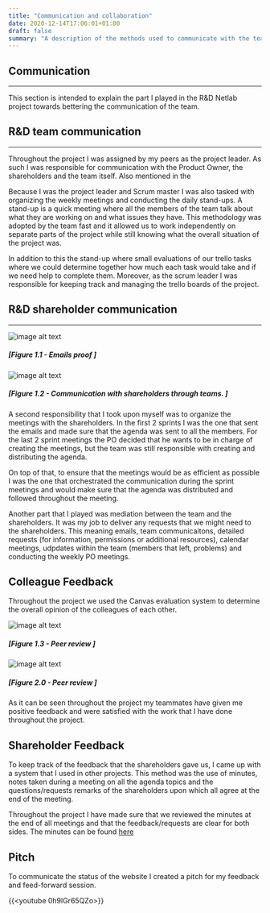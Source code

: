 ```yaml
---
title: "Communication and collaboration"
date: 2020-12-14T17:06:01+01:00
draft: false
summary: "A description of the methods used to communicate with the team and with the shareholders"
---
```


## Communication
------------
This section is intended to explain the part I played in the R&D Netlab project towards bettering the communication of the team.

## R&D team communication
----------------
Throughout the project I was assigned by my peers as the project leader. As such I was responsible for communication with the Product Owner, the shareholders and the team itself. Also mentioned in the 

Because I was the project leader and Scrum master I was also tasked with organizing the weekly meetings and conducting the daily stand-ups. A stand-up is a quick meeting where all the members of the team talk about what they are working on and what issues they have. This methodology was adopted by the team fast and it allowed us to work independently on separate parts of the project while still knowing what the overall situation of the project was.

In addition to this the stand-up where small evaluations of our trello tasks where we could determine together how much each task would take and if we need help to complete them. Moreover, as the scrum leader I was responsible for keeping track and managing the trello boards of the project.

## R&D shareholder communication
---------------------

![image alt text](/Seclab-Project/Email.png)
##### [Figure 1.1 - Emails proof ] 
![image alt text](/Seclab-Project/TeamCommunication.png)
##### [Figure 1.2 - Communication with shareholders through teams. ] 

A second responsibility that I took upon myself was to organize the meetings with the shareholders. In the first 2 sprints I was the one that sent the emails and made sure that the agenda was sent to all the members. For the last 2 sprint meetings the PO decided that he wants to be in charge of creating the meetings, but the team was still responsible with creating and distributing the agenda.

On top of that, to ensure that the meetings would be as efficient as possible I was the one that orchestrated the communication during the sprint meetings and would make sure that the agenda was distributed and followed throughout the meeting.

Another part that I played was mediation between the team and the shareholders. It was my job to deliver any requests that we might need to the shareholders. This meaning emails, team communicaitons, detailed requests (for information, permissions or additional resources), calendar meetings, udpdates within the team (members that left, problems) and conducting the weekly PO meetings.
## Colleague Feedback
Throughout the project we used the Canvas evaluation system to determine the overall opinion of the colleagues of each other. 

![image alt text](/Seclab-Project/peerreview.png)
##### [Figure 1.3 - Peer review ] 
![image alt text](/Seclab-Project/Feedback2.png)
##### [Figure 2.0 - Peer review ]
As it can be seen throughout the project my teammates have given me positive feedback and were satisfied with the work that I have done throughout the project.

## Shareholder Feedback

To keep track of the feedback that the shareholders gave us, I came up with a system that I used in other projects. This method was the use of minutes, notes taken during a meeting on all the agenda topics and the questions/requests remarks of the shareholders upon which all agree at the end of the meeting. 

Throughout the project I have made sure that we reviewed the minutes at the end of all meetings and that the feedback/requests are clear for both sides. The minutes can be found [here](https://teams.microsoft.com/_#/school/files/FHICT%20research%20and%20development%20project?threadId=19%3A5d69e2a976384993af588f7e4a8c8ca3%40thread.skype&ctx=channel&context=Minutes&rootfolder=%252Fsites%252FCyberSecurityMinor20192020-FHICTresearchanddevelopmentproject%252FGedeelde%2520documenten%252FFHICT%2520research%2520and%2520development%2520project%252FMinutes)

## Pitch

To communicate the status of the website I created a pitch for my feedback and feed-forward session.

{{<youtube 0h9lGr65QZo>}}












